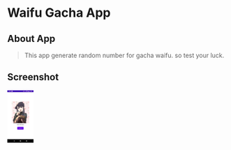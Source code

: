 # Waifu Gacha App
## About App
> This app generate random number for gacha waifu. so test your luck.

## Screenshot

[//]: # (<div style="width:60px ; height:120px">)

[//]: # (![Screenshot 1]&#40;/screenshot/1.jpg "Screenshot 1"&#41;)

[//]: # (<div>)
<img src="/screenshot/1.jpg" height="120" width="60" >
